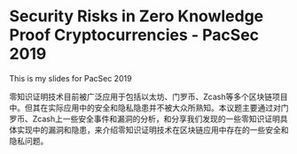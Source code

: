 # Security Risks in Zero Knowledge Proof Cryptocurrencies - PacSec 2019



This is my slides for PacSec 2019


零知识证明技术目前被广泛应用于包括以太坊、门罗币、Zcash等多个区块链项目中。但其在实际应用中的安全和隐私隐患并不被大众所熟知。本议题主要通过对门罗币、Zcash上一些安全事件和漏洞的分析，和分享我们发现的一些零知识证明具体实现中的漏洞和隐患，来介绍零知识证明技术在区块链应用中存在的一些安全和隐私问题。


